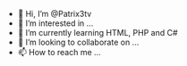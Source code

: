 - 👋 Hi, I’m @Patrix3tv
- 👀 I’m interested in ...
- 🌱 I’m currently learning HTML, PHP and C#
- 💞️ I’m looking to collaborate on ...
- 📫 How to reach me ...

<!---
Patrix3tv/Patrix3tv is a ✨ special ✨ repository because its `README.md` (this file) appears on your GitHub profile.
You can click the Preview link to take a look at your changes.
--->
